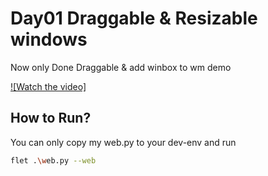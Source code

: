 # Day01 Draggable & Resizable windows

Now only Done Draggable & add winbox to wm demo

[![Watch the video]](https://youtu.be/GR-Ym6q606g)


## How to Run?
You can only copy my web.py to your dev-env
and run
```bash
flet .\web.py --web
```